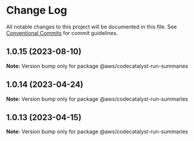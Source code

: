 # Change Log

All notable changes to this project will be documented in this file.
See [Conventional Commits](https://conventionalcommits.org) for commit guidelines.

## 1.0.15 (2023-08-10)

**Note:** Version bump only for package @aws/codecatalyst-run-summaries





## 1.0.14 (2023-04-24)

**Note:** Version bump only for package @aws/codecatalyst-run-summaries





## 1.0.13 (2023-04-15)

**Note:** Version bump only for package @aws/codecatalyst-run-summaries
